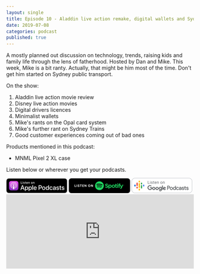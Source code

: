 ```yaml
---
layout: single
title: Episode 10 - Aladdin live action remake, digital wallets and Sydney transport rants
date: 2019-07-08
categories: podcast
published: true
---
```


A mostly planned out discussion on technology, trends, raising kids and family life through the lens of fatherhood. Hosted by Dan and Mike. This week, Mike is a bit ranty. Actually, that might be him most of the time. Don't get him started on Sydney public transport.

On the show:
1. Aladdin live action movie review
2. Disney live action movies
3. Digital drivers licences
4. Minimalist wallets
5. Mike's rants on the Opal card system
6. Mike's further rant on Sydney Trains
7. Good customer experiences coming out of bad ones

Products mentioned in this podcast:
* MNML Pixel 2 XL case



Listen below or wherever you get your podcasts.

<a href="https://itunes.apple.com/au/podcast/ordinary-dads/id1455441874">
<img src="/assets/images/ApplePod.jpg"></a>

<a href="https://open.spotify.com/show/5u6qyzeOUh3gIfsuNpjJTj">
<img src="/assets/images/Spotify.png"></a>

<a href="https://www.google.com/podcasts?feed=aHR0cHM6Ly9yc3Mud2hvb3Noa2FhLmNvbS9yc3MvcG9kY2FzdC9pZC82MjMz">
<img src="/assets/images/google_podcasts164.png"></a>


<iframe width="100%" height="200" src="https://player.whooshkaa.com/player/episode/id/393809?visual=true&sharing=true" frameborder="0" style="width: 100%; height: 200px"></iframe>
